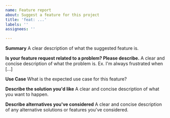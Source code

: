 ```yaml
---
name: Feature report
about: Suggest a feature for this project
title: 'feat: ...'
labels: ''
assignees: ''

---
```


**Summary**
A clear description of what the suggested feature is.

**Is your feature request related to a problem? Please describe.**
A clear and concise description of what the problem is. Ex. I'm always frustrated when [...]

**Use Case**
What is the expected use case for this feature?

**Describe the solution you'd like**
A clear and concise description of what you want to happen.

**Describe alternatives you've considered**
A clear and concise description of any alternative solutions or features you've considered.

